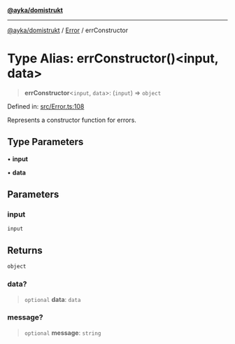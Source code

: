 [**@ayka/domistrukt**](../../../README.md)

***

[@ayka/domistrukt](../../../globals.md) / [Error](../README.md) / errConstructor

# Type Alias: errConstructor()\<input, data\>

> **errConstructor**\<`input`, `data`\>: (`input`) => `object`

Defined in: [src/Error.ts:108](https://github.com/AndreyMork/domistrukt/blob/d336ce883f586949cec0ae80ccb1b178d7aa8196/src/Error.ts#L108)

Represents a constructor function for errors.

## Type Parameters

• **input**

• **data**

## Parameters

### input

`input`

## Returns

`object`

### data?

> `optional` **data**: `data`

### message?

> `optional` **message**: `string`
